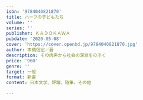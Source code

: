 ```yaml
---
isbn: '9784040821870'
title: ハーフの子どもたち
volume: ''
series: ''
publisher: ＫＡＤＯＫＡＷＡ
pubdate: '2020-05-08'
cover: 'https://cover.openbd.jp/9784040821870.jpg'
author: 本橋信宏／著
description: その肉声から社会の深淵をのぞく
price: '960'
genre: ''
target: 一般
format: 新書
content: 日本文学、評論、随筆、その他

---
```

